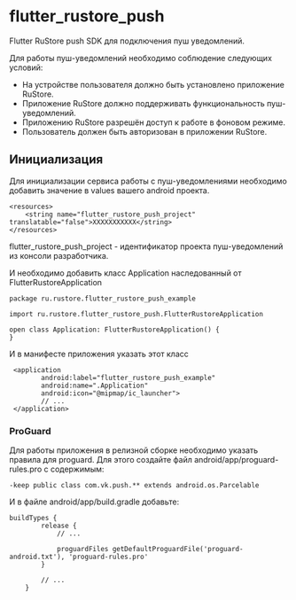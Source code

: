 # flutter_rustore_push

Flutter RuStore push SDK для подключения пуш уведомлений.

Для работы пуш-уведомлений необходимо соблюдение следующих условий:

- На устройстве пользователя должно быть установлено приложение RuStore.
- Приложение RuStore должно поддерживать функциональность пуш-уведомлений.
- Приложению RuStore разрешён доступ к работе в фоновом режиме.
- Пользователь должен быть авторизован в приложении RuStore.

## Инициализация

Для инициализации сервиса работы с пуш-уведомлениями необходимо добавить значение в values вашего android проекта.

```
<resources>
    <string name="flutter_rustore_push_project" translatable="false">XXXXXXXXXXX</string>
</resources>
```

flutter_rustore_push_project - идентификатор проекта пуш-уведомлений из консоли разработчика.

И необходимо добавить класс Application наследованный от FlutterRustoreApplication

```
package ru.rustore.flutter_rustore_push_example

import ru.rustore.flutter_rustore_push.FlutterRustoreApplication

open class Application: FlutterRustoreApplication() {
}
```

И в манифесте приложения указать этот класс

```
 <application
        android:label="flutter_rustore_push_example"
        android:name=".Application"
        android:icon="@mipmap/ic_launcher">
        // ...
 </application>
```

### ProGuard

Для работы приложения в релизной сборке необходимо указать правила для proguard. Для этого создайте файл android/app/proguard-rules.pro с содержимым:

```
-keep public class com.vk.push.** extends android.os.Parcelable
```

И в файле android/app/build.gradle добавьте:

```
buildTypes {
        release {
            // ...

            proguardFiles getDefaultProguardFile('proguard-android.txt'), 'proguard-rules.pro'
        }

        // ...
    }
```
